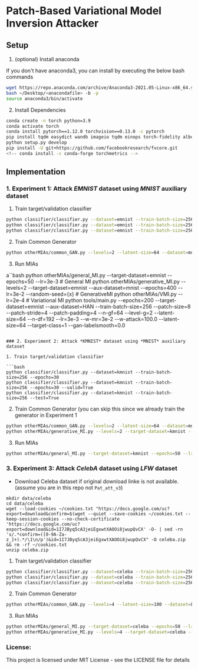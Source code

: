 # Patch-Based Variational Model Inversion Attacker

## Setup

1. (optional) Install anaconda

If you don't have anaconda3, you can install by executing the below bash commands
```bash
wget https://repo.anaconda.com/archive/Anaconda3-2021.05-Linux-x86_64.sh
bash ~/Desktop/<anacondafile> -b -p 
source anaconda3/bin/activate
```

2. Install Dependencies 
```bash
conda create -n torch python=3.9
conda activate torch
conda install pytorch==1.12.0 torchvision==0.13.0 -c pytorch
pip install tqdm easydict wandb imageio tqdm einops torch-fidelity albumentations sentence_transformers
python setup.py develop
pip install -U git+https://github.com/facebookresearch/fvcore.git
<!-- conda install -c conda-forge torchmetrics -->
```

## Implementation

### 1. Experiment 1: Attack *EMNIST* dataset using *MNIST* auxiliary dataset

1. Train target/validation classifier 

```bash
python classifier/classifier.py --dataset=emnist --train-batch-size=256 --epochs=30 --lr=3e-2
python classifier/classifier.py --dataset=emnist --train-batch-size=256 --epochs=30 --lr=3e-2 --valid=True
python classifier/classifier.py --dataset=emnist --train-batch-size=256 --test=True
```
2. Train Common Generator

```bash
python otherMIAs/common_GAN.py --levels=2 --latent-size=64 --dataset=mnist --train-batch-size=256
```

3. Run MIAs

a``bash
python otherMIAs/general_MI.py --target-dataset=emnist --epochs=50 --lr=3e-3 # General MI
python otherMIAs/generative_MI.py --levels=2 --target-dataset=emnist --aux-dataset=mnist --epochs=400 --lr=3e-2 --random-seed={x} # GenerativeMI
python otherMIAs/VMI.py --lr=2e-4 # Variational MI
python tools/main.py --epochs=200 --target-dataset=emnist --aux-dataset=HAN --train-batch-size=256 --patch-size=8 --patch-stride=4 --patch-padding=4 --n-gf=64 --level-g=2 --latent-size=64 --n-df=192 --lr=3e-3 --w-mr=3e-2 --w-attack=100.0 --latent-size=64 --target-class=1 --gan-labelsmooth=0.0
```

### 2. Experiment 2: Attack *KMNIST* dataset using *MNIST* auxiliary dataset

1. Train target/validation classifier

```bash
python classifier/classifier.py --dataset=kmnist --train-batch-size=256 --epochs=30
python classifier/classifier.py --dataset=kmnist --train-batch-size=256 --epochs=30 --valid=True
python classifier/classifier.py --dataset=kmnist --train-batch-size=256 --test=True
```
2. Train Common Generator (you can skip this since we already train the generator in Experiment 1

```bash
python otherMIAs/common_GAN.py --levels=2 --latent-size=64 --dataset=mnist --train-batch-size=256 # General MI
python otherMIAs/generative_MI.py --levels=2 --target-dataset=kmnist --aux-dataset=mnist --epochs=400 --lr=3e-2 --random-seed={x} # GenerativeMI
```

3. Run MIAs
```bash
python otherMIAs/general_MI.py --target-dataset=kmnist --epochs=50 --lr=3e-3  # General MI
``` 


### 3. Experiment 3: Attack *CelebA* dataset using *LFW* dataset
- Download Celeba dataset if original download linke is not available. (assume you are in this repo not `Pat_att_v3`)
```
mkdir data/celeba
cd data/celeba
wget --load-cookies ~/cookies.txt "https://docs.google.com/uc?export=download&confirm=$(wget --quiet --save-cookies ~/cookies.txt --keep-session-cookies --no-check-certificate 'https://docs.google.com/uc?export=download&id=1I7JByq5cA3jeiEgxwtXAOOi8jwupQvCX' -O- | sed -rn 's/.*confirm=([0-9A-Za-z_]+).*/\1\n/p')&id=1I7JByq5cA3jeiEgxwtXAOOi8jwupQvCX" -O celeba.zip && rm -rf ~/cookies.txt
unzip celeba.zip
```

1. Train target/validation classifier
```bash
python classifier/classifier.py --dataset=celeba --train-batch-size=256 --epochs=200 --lr=1e-1 
python classifier/classifier.py --dataset=celeba --train-batch-size=256 --epochs=200 --lr=1e-1 --val=True
python classifier/classifier.py --dataset=celeba --train-batch-size=256 --epochs=200 --lr=1e-1 --test=True
```
2. Train Common Generator 
```bash
python otherMIAs/common_GAN.py --levels=4 --latent-size=100 --dataset=LFW --train-batch-size=64 --epochs=200  
```

3. Run MIAs
```bash
python otherMIAs/general_MI.py --target-dataset=celeba --epochs=50 --lr=3e-3  # General MI
python otherMIAs/generative_MI.py --levels=4 --target-dataset=celeba --aux-dataset=LFW --epochs=400 --lr=3e-2 --latent-size=100 --random-seed={xx} # Generative MI
``` 

### License:
This project is licensed under MIT License - see the LICENSE file for details

